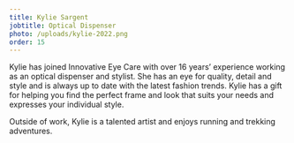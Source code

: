 ```yaml
---
title: Kylie Sargent
jobtitle: Optical Dispenser
photo: /uploads/kylie-2022.png
order: 15
---
```

Kylie has joined Innovative Eye Care with over 16 years’ experience working as an optical dispenser and stylist. She has an eye for quality, detail and style and is always up to date with the latest fashion trends. Kylie has a gift for helping you find the perfect frame and look that suits your needs and expresses your individual style.

Outside of work, Kylie is a talented artist and enjoys running and trekking adventures.
